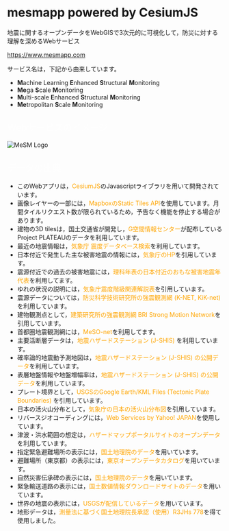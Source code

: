 # mesmapp powered by CesiumJS
地震に関するオープンデータをWebGISで3次元的に可視化して，防災に対する理解を深めるWebサービス

https://www.mesmapp.com

サービス名は，下記から由来しています。
- **M**achine Learning **E**nhanced **S**tructural **M**onitoring
- **Me**ga **S**cale **M**onitoring
- **M**ulti-scale **E**nhanced **S**tructural **M**onitoring
- **Me**tropolitan **S**cale **M**onitoring

<h2 style="color:rgba(255, 255, 255, 0.411)">Webサービスのイメージ</h2>

![MeSM Logo](https://private-user-images.githubusercontent.com/199451470/413601653-a4325c7b-1c9c-45fd-86c8-d309f4aeddf5.png?jwt=eyJhbGciOiJIUzI1NiIsInR5cCI6IkpXVCJ9.eyJpc3MiOiJnaXRodWIuY29tIiwiYXVkIjoicmF3LmdpdGh1YnVzZXJjb250ZW50LmNvbSIsImtleSI6ImtleTUiLCJleHAiOjE3Mzk2OTY0MDMsIm5iZiI6MTczOTY5NjEwMywicGF0aCI6Ii8xOTk0NTE0NzAvNDEzNjAxNjUzLWE0MzI1YzdiLTFjOWMtNDVmZC04NmM4LWQzMDlmNGFlZGRmNS5wbmc_WC1BbXotQWxnb3JpdGhtPUFXUzQtSE1BQy1TSEEyNTYmWC1BbXotQ3JlZGVudGlhbD1BS0lBVkNPRFlMU0E1M1BRSzRaQSUyRjIwMjUwMjE2JTJGdXMtZWFzdC0xJTJGczMlMkZhd3M0X3JlcXVlc3QmWC1BbXotRGF0ZT0yMDI1MDIxNlQwODU1MDNaJlgtQW16LUV4cGlyZXM9MzAwJlgtQW16LVNpZ25hdHVyZT1mYTZlMTI1MGQ0ZDg4MmFiZjcyMjYwZDE4NzExOTg2ODMzM2MzM2M5NjVmMjRiNGI0ZTcyNmQ5ZDVkNTk3YzQ2JlgtQW16LVNpZ25lZEhlYWRlcnM9aG9zdCJ9.teiK4Bs586HIhr55VRjQjsyyAnM_qo_AFYrWHrxtWW0)

<h2 style="color:rgba(255, 255, 255, 0.411)">データの出典</h2>
<ul>
    <li>このWebアプリは，<a href="https://cesium.com" target="_blank" style="color:orange; text-decoration: none;">CesiumJS</a>のJavascriptライブラリを用いて開発されています。</li>
    <li>画像レイヤーの一部には，<a href="https://docs.mapbox.com/api/maps/static-tiles/" target="_blank" style="color:orange; text-decoration: none;">MapboxのStatic Tiles API</a>を使用しています。月間タイルリクエスト数が限られているため，予告なく機能を停止する場合があります。</li>
    <li>建物の3D tilesは，国土交通省が開発し，<a href="https://front.geospatial.jp" target="_blank" style="color:orange; text-decoration: none;">G空間情報センター</a>が配布しているProject PLATEAUのデータを利用しています。</li>
    <li>最近の地震情報は，<a href="https://www.data.jma.go.jp/svd/eqdb/data/shindo/index.html" target="_blank" style="color:orange; text-decoration: none;">気象庁 震度データベース検索</a>を利用しています。</li>
    <li>日本付近で発生した主な被害地震の情報には，<a href="https://www.data.jma.go.jp/eqev/data/higai/higai1996-new.html" target="_blank" style="color:orange; text-decoration: none;">気象庁のHP</a>を引用しています。</li>
    <li>震源付近での過去の被害地震には，<a href="https://official.rikanenpyo.jp/" target="_blank" style="color:orange; text-decoration: none;">理科年表の日本付近のおもな被害地震年代表</a>を利用してます。</li>
    <li>ゆれの状況の説明には，<a href="https://www.jma.go.jp/jma/kishou/know/shindo/kaisetsu.html" target="_blank" style="color:orange; text-decoration: none;">気象庁震度階級関連解説表</a>を引用しています。</li>
    <li>震源データについては，<a href="https://www.kyoshin.bosai.go.jp/kyoshin/" target="_blank" style="color:orange; text-decoration: none;">防災科学技術研究所の強震観測網 (K-NET, KiK-net) </a>を利用しています。</li>
<!--    <li>緊急地震速報のデータは，<a href="http://www.ceorka.org" target="_blank" style="color:orange; text-decoration: none;">関西地震観測研究協議会 (CEORKA) </a>のサービスを利用しています。</li>-->
    <li>建物観測点として，<a href="https://smo.kenken.go.jp/ja" target="_blank" style="color:orange; text-decoration: none;">建築研究所の強震観測網 BRI Strong Motion Network</a>を引用しています。</li>
    <li>首都圏地震観測網には，<a href="https://www.mesonet.bosai.go.jp/mrportal/top"  target="_blank" style="color:orange; text-decoration: none;">MeSO-net</a>を利用してます。</li>
    <li>主要活断層データは，<a href="https://www.j-shis.bosai.go.jp" target="_blank" style="color:orange; text-decoration: none;">地震ハザードステーション (J-SHIS) </a>を利用しています。</li>
    <li>確率論的地震動予測地図は，<a href="https://www.j-shis.bosai.go.jp/api-sstruct-meshinfo" target="_blank" style="color:orange; text-decoration: none;">地震ハザードステーション (J-SHIS) の公開データ</a>を利用しています。</li>
    <li>表層地盤情報や地盤増幅率は，<a href="https://www.j-shis.bosai.go.jp/api-sstruct-meshinfo" target="_blank" style="color:orange; text-decoration: none;">地震ハザードステーション (J-SHIS) の公開データ</a>を利用しています。</li>
    <li>プレート境界として，<a href="https://www.usgs.gov/programs/earthquake-hazards/google-earthtmkml-files"  target="_blank" style="color:orange; text-decoration: none;">USGSのGoogle Earth/KML Files (Tectonic Plate Boundaries) </a>を引用しています。</li>
    <li>日本の活火山分布として，<a href="https://www.data.jma.go.jp/svd/vois/data/tokyo/STOCK/bulletin/catalog/appendix/v_active.html"  target="_blank" style="color:orange; text-decoration: none;">気象庁の日本の活火山分布図</a>を引用しています。</li>
    <li>リバースジオコーディングには，<a href="https://developer.yahoo.co.jp/sitemap/" target="_blank" style="color:orange; text-decoration: none;">Web Services by Yahoo! JAPAN</a>を使用しています。</li>
    <li>津波・洪水範囲の想定は，<a href="https://disaportal.gsi.go.jp/index.html" target="_blank" style="color:orange; text-decoration: none;">ハザードマップポータルサイトのオープンデータ</a>を利用しています。</li>
    <li>指定緊急避難場所の表示には，<a href="https://www.gsi.go.jp/bousaichiri/hinanbasho.html" target="_blank" style="color:orange; text-decoration: none;">国土地理院のデータ</a>を用いています。</li>
    <li>避難場所（東京都）の表示には，<a href="https://catalog.data.metro.tokyo.lg.jp/dataset/t000003d0000000093" target="_blank" style="color:orange; text-decoration: none;">東京オープンデータカタログ</a>を用いています。</li>
    <li>自然災害伝承碑の表示には，<a href="https://www.gsi.go.jp/bousaichiri/denshouhi_datainfo.html" target="_blank" style="color:orange; text-decoration: none;">国土地理院のデータ</a>を用いています。</li>
    <li>緊急輸送道路の表示には，<a href="https://nlftp.mlit.go.jp/ksj/gml/datalist/KsjTmplt-N10-v1_1.html" target="_blank" style="color:orange; text-decoration: none;">国土数値情報ダウンロードサイトのデータ</a>を用いています。</li>
    <li>世界の地震の表示には，<a href="https://earthquake.usgs.gov/data/comcat/" target="_blank" style="color:orange; text-decoration: none;">USGSが配信しているデータ</a>を用いています。</li>
    <li>地形データは，<a href="https://github.com/Project-PLATEAU/plateau-streaming-tutorial/blob/main/terrain/plateau-terrain-streaming.md" target="_blank" style="color:orange; text-decoration: none;">測量法に基づく国土地理院長承認（使用）R3JHs 778</a>を得て使用しました。</li>
    <!--   <li>指定緊急避難場所の画像は，<a href="https://www.town.ino.kochi.jp/bousai/shoubou_hinan/1727/" target="_blank" style="color:orange; text-decoration: none;">いの町のWebサイト</a>で提供されているファイルを利用しています。</li> -->
</ul>







